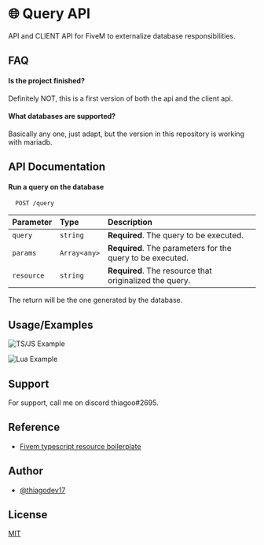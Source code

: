 
# 🌐 Query API

API and CLIENT API for FiveM to externalize database responsibilities.


## FAQ

#### Is the project finished?

Definitely NOT, this is a first version of both the api and the client api.

#### What databases are supported?

Basically any one, just adapt, but the version in this repository is working with mariadb.


## API Documentation

#### Run a query on the database

```http
  POST /query
```

| Parameter   | Type       | Description                           |
| :---------- | :--------- | :---------------------------------- |
| `query` | `string` | **Required**. The query to be executed. |
| `params` | `Array<any>` | **Required**. The parameters for the query to be executed. |
| `resource` | `string` | **Required**. The resource that originalized the query. |

The return will be the one generated by the database.


## Usage/Examples

![TS/JS Example](https://cdn.discordapp.com/attachments/990609554188419075/993935507090313317/code.png)

![Lua Example](https://cdn.discordapp.com/attachments/990609554188419075/993936187326738553/code2.png)


## Support

For support, call me on discord thiagoo#2695.


## Reference

 - [Fivem typescript resource boilerplate](https://github.com/OddoAkbar/fivem-cli)


## Author

- [@thiagodev17](https://www.github.com/thiagodev17)


## License

[MIT](https://choosealicense.com/licenses/mit/)

